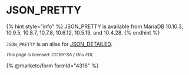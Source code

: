 # JSON\_PRETTY

{% hint style="info" %}
JSON\_PRETTY is available from MariaDB 10.10.3, 10.9.5, 10.8.7, 10.7.8, 10.6.12, 10.5.19, and 10.4.28.
{% endhint %}

`JSON_PRETTY` is an alias for [JSON\_DETAILED](json_detailed.md).

<sub>_This page is licensed: CC BY-SA / Gnu FDL_</sub>

{% @marketo/form formId="4316" %}
